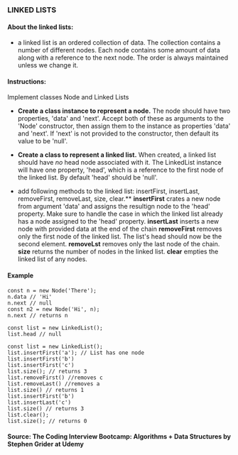 ### LINKED LISTS 

#### About the linked lists: 
- a linked list is an ordered collection of data. The collection contains a number of different nodes. 
Each node contains some amount of data along with a reference to the next node. The order is always maintained unless we change it.


#### Instructions: 

Implement classes Node and Linked Lists

- **Create a class instance to represent a node.**  The node should have two properties, 'data' and 'next'.  Accept both of these as arguments to the 'Node' constructor, then assign them to the instance as properties 'data' and 'next'. If 'next' is not provided to the constructor, then default its value to be 'null'.

-  **Create a class to represent a linked list.**  When created, a linked list should have *no* head node associated with it. The LinkedList instance will have one property, 'head', which is a reference to the first node of the linked list.  By default 'head' should be 'null'.

- add following methods to the linked list: insertFirst, insertLast, removeFirst, removeLast, size, clear.**
**insertFirst** crates a new node from argument 'data' and assigns the resultign node to the 'head' property. Make sure to handle the case in which the linked list already has a node assigned to the 'head' property.
**insertLast** inserts a new node with provided data at the end of the chain
**removeFirst** removes only the first node of the linked list. The list's head should now be the second element. 
**removeLst** removes only the last node of the chain. 
**size** returns the number of nodes in the linked list.
**clear** empties the linked list of any nodes.

#### Example 

````
const n = new Node('There');
n.data // 'Hi'
n.next // null
const n2 = new Node('Hi', n);
n.next // returns n
````

````
const list = new LinkedList();
list.head // null

const list = new LinkedList();
list.insertFirst('a'); // List has one node
list.insertFirst('b')
list.insertFirst('c')
list.size(); // returns 3
list.removeFirst() //removes c
list.removeLast() //removes a
list.size() // returns 1
list.insertFirst('b')
list.insertLast('c')
list.size() // returns 3
list.clear();
list.size(); // returns 0
````


#### Source: The Coding Interview Bootcamp: Algorithms + Data Structures by Stephen Grider at Udemy 
